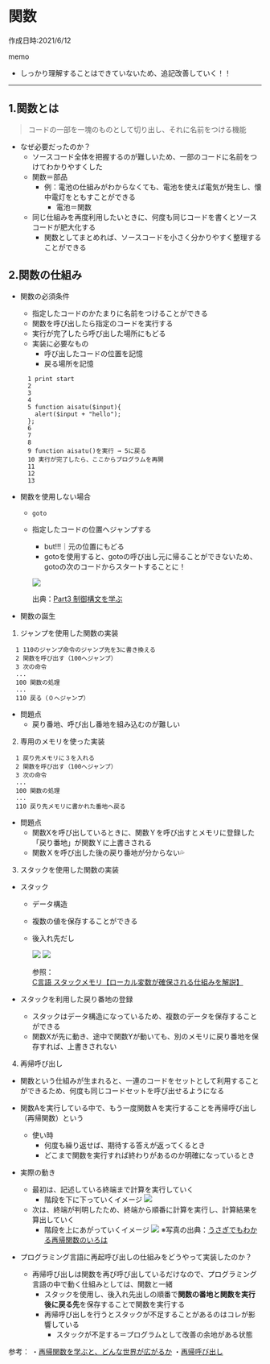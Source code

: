 # 関数
作成日時:2021/6/12

memo
* しっかり理解することはできていないため、追記改善していく！！

---
## 1.関数とは
> コードの一部を一塊のものとして切り出し、それに名前をつける機能

* なぜ必要だったのか？
  * ソースコード全体を把握するのが難しいため、一部のコードに名前をつけてわかりやすくした
  * 関数＝部品
    * 例：電池の仕組みがわからなくても、電池を使えば電気が発生し、懐中電灯をともすことができる
      * 電池＝関数
  * 同じ仕組みを再度利用したいときに、何度も同じコードを書くとソースコードが肥大化する
    * 関数としてまとめれば、ソースコードを小さく分かりやすく整理することができる

## 2.関数の仕組み
* 関数の必須条件
  * 指定したコードのかたまりに名前をつけることができる
  * 関数を呼び出したら指定のコードを実行する
  * 実行が完了したら呼び出した場所にもどる
  * 実装に必要なもの
    * 呼び出したコードの位置を記憶
    * 戻る場所を記憶
  ```
    1 print start
    2
    3
    4
    5 function aisatu($input){
      alert($input + "hello");
    };
    6
    7
    8
    9 function aisatu()を実行 → 5に戻る
    10 実行が完了したら、ここからプログラムを再開
    11
    12
    13

  ```

* 関数を使用しない場合
  * `goto`
  * 指定したコードの位置へジャンプする
    * but!!!｜元の位置にもどる
    * gotoを使用すると、gotoの呼び出し元に帰ることができないため、gotoの次のコードからスタートすることに！
    
    ![](2021-06-14-23-19-15.png)

    出典：[Part3 制御構文を学ぶ](https://xtech.nikkei.com/it/article/lecture/20070122/259243/)

* 関数の誕生
1. ジャンプを使用した関数の実装
```
  1 110のジャンプ命令のジャンプ先を3に書き換える
  2 関数を呼び出す（100へジャンプ）
  3 次の命令
  ...
  100 関数の処理
  ...
  110 戻る（０へジャンプ）
```
  * 問題点
    * 戻り番地、呼び出し番地を組み込むのが難しい
2. 専用のメモリを使った実装
```
  1 戻り先メモリに３を入れる
  2 関数を呼び出す（100へジャンプ）
  3 次の命令
  ...
  100 関数の処理
  ...
  110 戻り先メモリに書かれた番地へ戻る
```
  * 問題点
    * 関数Xを呼び出しているときに、関数Ｙを呼び出すとメモリに登録した「戻り番地」が関数Ｙに上書きされる
    * 関数Ｘを呼び出した後の戻り番地が分からない💦
3. スタックを使用した関数の実装
  * スタック
    * データ構造
    * 複数の値を保存することができる
    * 後入れ先だし

      ![](2021-06-14-23-47-48.png)
      ![](2021-06-14-23-42-41.png)

      参照：[C言語 スタックメモリ【ローカル変数が確保される仕組みを解説】](https://monozukuri-c.com/langc-stack-memory/#toc7)
  
  * スタックを利用した戻り番地の登録
    * スタックはデータ構造になっているため、複数のデータを保存することができる
    * 関数Xが先に動き、途中で関数Yが動いても、別のメモリに戻り番地を保存すれば、上書きされない


4. 再帰呼び出し
* 関数という仕組みが生まれると、一連のコードをセットとして利用することができるため、何度も同じコードセットを呼び出せるようになる
* 関数Aを実行している中で、もう一度関数Ａを実行することを再帰呼び出し（再帰関数）という
  * 使い時
    * 何度も繰り返せば、期待する答えが返ってくるとき
    * どこまで関数を実行すれば終わりがあるのか明確になっているとき
* 実際の動き
  * 最初は、記述している終端まで計算を実行していく
    * 階段を下に下っていくイメージ
  ![](2021-06-15-23-33-08.png)
  * 次は、終端が判明したため、終端から順番に計算を実行し、計算結果を算出していく
    * 階段を上にあがっていくイメージ
  ![](2021-06-15-23-33-59.png)
※写真の出典：[うさぎでもわかる再帰関数のいろは](https://www.momoyama-usagi.com/entry/info-algo-saiki)

* プログラミング言語に再起呼び出しの仕組みをどうやって実装したのか？
  * 再帰呼び出しは関数を再び呼び出しているだけなので、プログラミング言語の中で動く仕組みとしては、関数と一緒
    * スタックを使用し、後入れ先出しの順番で**関数の番地と関数を実行後に戻る先**を保存することで関数を実行する
    * 再帰呼び出しを行うとスタックが不足することがあるのはコレが影響している
      * スタックが不足する＝プログラムとして改善の余地がある状態

参考：
・[再帰関数を学ぶと、どんな世界が広がるか](https://qiita.com/drken/items/23a4f604fa3f505dd5ad#0-%E3%81%AF%E3%81%98%E3%82%81%E3%81%AB)
・[再帰呼び出し](https://kaityo256.github.io/python_zero/recursion/index.html)